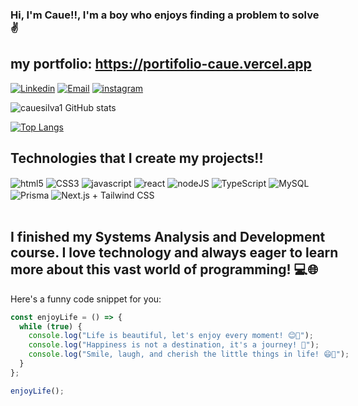 ### Hi, I'm Caue!!, I'm a boy who enjoys finding a problem to solve ✌️

## my portfolio: https://portifolio-caue.vercel.app

[![Linkedin](https://img.shields.io/badge/LinkedIn-0077B5?style=for-the-badge&logo=linkedin&logoColor=white)](https://www.linkedin.com/in/cauecatonesilva1551/)
[![Email](https://img.shields.io/badge/Gmail-D14836?style=for-the-badge&logo=gmail&logoColor=white)](https://mail.google.com/mail/u/0/?fs=1&tf=cm&source=mailto&to=cauecatonesilva@gmail.com)
[![instagram](https://img.shields.io/badge/Instagram-E4405F?style=for-the-badge&logo=instagram&logoColor=white)](https://www.instagram.com/cauecsilva/)

![cauesilva1 GitHub stats](https://github-readme-stats.vercel.app/api?username=cauesilva1&show_icons=true&theme=radical)

[![Top Langs](https://github-readme-stats.vercel.app/api/top-langs/?username=cauesilva1&layout=compact)](https://github.com/cauesilva1/github-readme-stats)

## Technologies that I create my projects!!

<div style="display: inline-block">
    <img align=center alt="html5" src="https://img.shields.io/badge/HTML5-E34F26?style=for-the-badge&logo=html5&logoColor=white"/>
    <img align=center alt="CSS3" src="https://img.shields.io/badge/CSS3-1572B6?style=for-the-badge&logo=css3&logoColor=white"/>
    <img align=center alt="javascript" src="https://img.shields.io/badge/JavaScript-F7DF1E?style=for-the-badge&logo=javascript&logoColor=black"/>
    <img align=center alt="react" src="https://img.shields.io/badge/React-20232A?style=for-the-badge&logo=react&logoColor=61DAFB"/>
    <img align=center alt="nodeJS" src="https://img.shields.io/badge/Node.js-43853D?style=for-the-badge&logo=node.js&logoColor=white"/>
    <img align=center alt="TypeScript" src="https://img.shields.io/badge/TypeScript-007ACC?style=for-the-badge&logo=typescript&logoColor=white"/>
    <img align=center alt="MySQL" src="https://img.shields.io/badge/MySQL-4479A1?style=for-the-badge&logo=mysql&logoColor=white"/>
    <img align=center alt="Prisma" src="https://img.shields.io/badge/Prisma-2D3748?style=for-the-badge&logo=prisma&logoColor=white"/>
    <img align=center alt="Next.js + Tailwind CSS" src="https://img.shields.io/badge/Next.js%20%2B%20Tailwind%20CSS-333333?style=for-the-badge&logo=next.js&logoColor=white"/>


 <div/><br/>

## I finished my Systems Analysis and Development course. I love technology and always eager to learn more about this vast world of programming! 💻🌐

Here's a funny code snippet for you:

```javascript
const enjoyLife = () => {
  while (true) {
    console.log("Life is beautiful, let's enjoy every moment! 😊🌟");
    console.log("Happiness is not a destination, it's a journey! 🚀");
    console.log("Smile, laugh, and cherish the little things in life! 😄🌻");
  }
};

enjoyLife();



